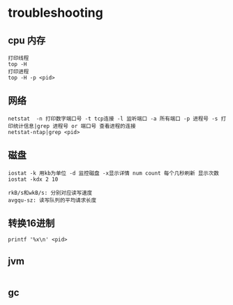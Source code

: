 # troubleshooting

## cpu 内存
```
打印线程
top -H
打印进程
top -H -p <pid>
```

## 网络
```
netstat  -n 打印数字端口号 -t tcp连接 -l 监听端口 -a 所有端口 -p 进程号 -s 打印统计信息|grep 进程号 or 端口号 查看进程的连接
netstat-ntap|grep <pid>
```

## 磁盘
```
iostat -k 用kb为单位 -d 监控磁盘 -x显示详情 num count 每个几秒刷新 显示次数
iostat -kdx 2 10

rkB/s和wkB/s: 分别对应读写速度
avgqu-sz: 读写队列的平均请求长度
```

## 转换16进制
```
printf '%x\n' <pid>
```

## jvm
```

```

## gc
```

```